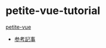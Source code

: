# petite-vue-tutorial

[petite-vue](https://github.com/vuejs/petite-vue)
- [参考記事](https://zenn.dev/yuneco/articles/petite-vue-hello)
